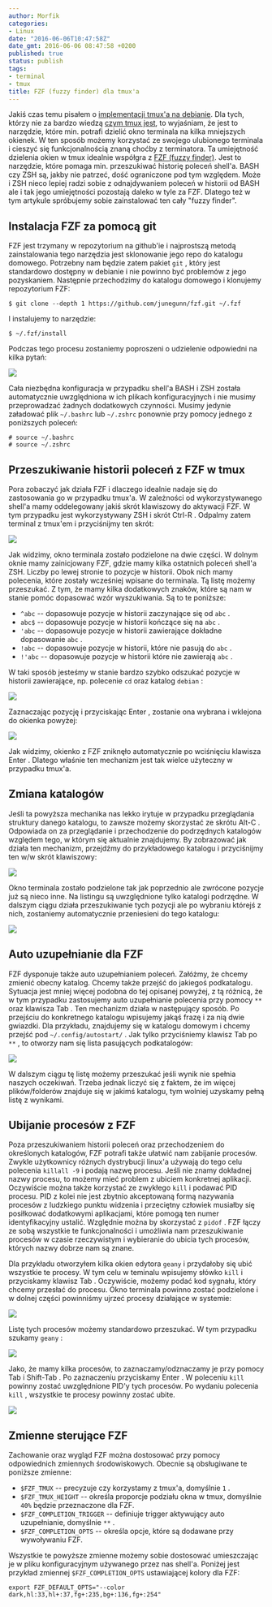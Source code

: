 ```yaml
---
author: Morfik
categories:
- Linux
date: "2016-06-06T10:47:58Z"
date_gmt: 2016-06-06 08:47:58 +0200
published: true
status: publish
tags:
- terminal
- tmux
title: FZF (fuzzy finder) dla tmux'a
---
```


Jakiś czas temu pisałem o [implementacji tmux'a na
debianie](/post/implementacja-multipleksera-tmux/). Dla tych, którzy nie za bardzo
wiedzą [czym tmux jest](https://tmux.github.io/), to wyjaśniam, że jest to narzędzie, które min.
potrafi dzielić okno terminala na kilka mniejszych okienek. W ten sposób możemy korzystać ze swojego
ulubionego terminala i cieszyć się funkcjonalnością znaną choćby z terminatora. Ta umiejętność
dzielenia okien w tmux idealnie współgra z [FZF (fuzzy finder)](https://github.com/junegunn/fzf).
Jest to narzędzie, które pomaga min. przeszukiwać historię poleceń shell'a. BASH czy ZSH są, jakby
nie patrzeć, dość ograniczone pod tym względem. Może i ZSH nieco lepiej radzi sobie z odnajdywaniem
poleceń w historii od BASH ale i tak jego umiejętności pozostają daleko w tyle za FZF. Dlatego też w
tym artykule spróbujemy sobie zainstalować ten cały "fuzzy finder".

<!--more-->
## Instalacja FZF za pomocą git

FZF jest trzymany w repozytorium na github'ie i najprostszą metodą zainstalowania tego narzędzia
jest sklonowanie jego repo do katalogu domowego. Potrzebny nam będzie zatem pakiet `git` , który
jest standardowo dostępny w debianie i nie powinno być problemów z jego pozyskaniem. Następnie
przechodzimy do katalogu domowego i klonujemy repozytorium FZF:

    $ git clone --depth 1 https://github.com/junegunn/fzf.git ~/.fzf

I instalujemy to narzędzie:

    $ ~/.fzf/install

Podczas tego procesu zostaniemy poproszeni o udzielenie odpowiedni na kilka pytań:

![](/img/2016/06/1.fzf-tmux-instalacja.png#huge)

Cała niezbędna konfiguracja w przypadku shell'a BASH i ZSH została automatycznie uwzględniona w ich
plikach konfiguracyjnych i nie musimy przeprowadzać żadnych dodatkowych czynności. Musimy jedynie
załadować plik `~/.bashrc` lub `~/.zshrc` ponownie przy pomocy jednego z poniższych poleceń:

    # source ~/.bashrc
    # source ~/.zshrc

## Przeszukiwanie historii poleceń z FZF w tmux

Pora zobaczyć jak działa FZF i dlaczego idealnie nadaje się do zastosowania go w przypadku tmux'a. W
zależności od wykorzystywanego shell'a mamy oddelegowany jakiś skrót klawiszowy do aktywacji FZF. W
tym przypadku jest wykorzystywany ZSH i skrót Ctrl-R . Odpalmy zatem terminal z tmux'em i
przyciśnijmy ten skrót:

![](/img/2016/06/2.fzf-tmux-przeszukiwanie-historia-shell-zsh.png#huge)

Jak widzimy, okno terminala zostało podzielone na dwie części. W dolnym oknie mamy zainicjowany FZF,
gdzie mamy kilka ostatnich poleceń shell'a ZSH. Liczby po lewej stronie to pozycje w historii. Obok
nich mamy polecenia, które zostały wcześniej wpisane do terminala. Tą listę możemy przeszukać. Z
tym, że mamy kilka dodatkowych znaków, które są nam w stanie pomóc dopasować wzór wyszukiwania. Są
to te poniższe:

  - `^abc` -- dopasowuje pozycje w historii zaczynające się od `abc` .
  - `abc$` -- dopasowuje pozycje w historii kończące się na `abc` .
  - `'abc` -- dopasowuje pozycje w historii zawierające dokładne dopasowanie `abc` .
  - `!abc` -- dopasowuje pozycje w historii, które nie pasują do `abc` .
  - `!'abc` -- dopasowuje pozycje w historii które nie zawierają `abc` .

W taki sposób jesteśmy w stanie bardzo szybko odszukać pozycje w historii zawierające, np. polecenie
`cd` oraz katalog `debian` :

![](/img/2016/06/3.fzf-tmux-przeszukiwanie-historia-shell-zsh.png#huge)

Zaznaczając pozycję i przyciskając Enter , zostanie ona wybrana i wklejona do okienka powyżej:

![](/img/2016/06/4.fzf-tmux-wybor-pozycja-historia.png#huge)

Jak widzimy, okienko z FZF zniknęło automatycznie po wciśnięciu klawisza Enter . Dlatego właśnie ten
mechanizm jest tak wielce użyteczny w przypadku tmux'a.

## Zmiana katalogów

Jeśli ta powyższa mechanika nas lekko irytuje w przypadku przeglądania struktury danego katalogu, to
zawsze możemy skorzystać ze skrótu Alt-C . Odpowiada on za przeglądanie i przechodzenie do
podrzędnych katalogów względem tego, w którym się aktualnie znajdujemy. By zobrazować jak działa
ten mechanizm, przejdźmy do przykładowego katalogu i przyciśnijmy ten w/w skrót klawiszowy:

![](/img/2016/06/5.fzf-tmux-cd-katalog.png#huge)

Okno terminala zostało podzielone tak jak poprzednio ale zwrócone pozycje już są nieco inne. Na
listingu są uwzględnione tylko katalogi podrzędne. W dalszym ciągu działa przeszukiwanie tych
pozycji ale po wybraniu którejś z nich, zostaniemy automatycznie przeniesieni do tego katalogu:

![](/img/2016/06/6.fzf-tmux-cd-przejscie-katalog.png#huge)

## Auto uzupełnianie dla FZF

FZF dysponuje także auto uzupełnianiem poleceń. Załóżmy, że chcemy zmienić obecny katalog. Chcemy
także przejść do jakiegoś podkatalogu. Sytuacja jest mniej więcej podobna do tej opisanej powyżej, z
tą różnicą, że w tym przypadku zastosujemy auto uzupełnianie polecenia przy pomocy `**` oraz
klawisza Tab . Ten mechanizm działa w następujący sposób. Po przejściu do konkretnego katalogu
wpisujemy jakąś frazę i za nią dwie gwiazdki. Dla przykładu, znajdujemy się w katalogu domowym i
chcemy przejść pod `~/.config/autostart/` . Jak tylko przyciśniemy klawisz Tab po `**` , to otworzy
nam się lista pasujących podkatalogów:

![](/img/2016/06/7.fzf-tmux-auto-uzupelnianie.png#huge)

W dalszym ciągu tę listę możemy przeszukać jeśli wynik nie spełnia naszych oczekiwań. Trzeba jednak
liczyć się z faktem, że im więcej plików/folderów znajduje się w jakimś katalogu, tym wolniej
uzyskamy pełną listę z wynikami.

## Ubijanie procesów z FZF

Poza przeszukiwaniem historii poleceń oraz przechodzeniem do określonych katalogów, FZF potrafi
także ułatwić nam zabijanie procesów. Zwykle użytkownicy różnych dystrybucji linux'a używają do
tego celu polecenia `killall -9` i podają nazwę procesu. Jeśli nie znamy dokładnej nazwy procesu, to
możemy mieć problem z ubiciem konkretnej aplikacji. Oczywiście można także korzystać ze zwykłego
`kill` i podawać PID procesu. PID z kolei nie jest zbytnio akceptowaną formą nazywania procesów z
ludzkiego punktu widzenia i przeciętny człowiek musiałby się posiłkować dodatkowymi aplikacjami,
które pomogą ten numer identyfikacyjny ustalić. Względnie można by skorzystać z `pidof` . FZF łączy
ze sobą wszystkie te funkcjonalności i umożliwia nam przeszukiwanie procesów w czasie rzeczywistym i
wybieranie do ubicia tych procesów, których nazwy dobrze nam są znane.

Dla przykładu otworzyłem kilka okien edytora `geany` i przydałoby się ubić wszystkie te procesy. W
tym celu w teminalu wpisujemy słówko `kill` i przyciskamy klawisz Tab . Oczywiście, możemy podać kod
sygnału, który chcemy przesłać do procesu. Okno terminala powinno zostać podzielone i w dolnej
części powinniśmy ujrzeć procesy działające w systemie:

![](/img/2016/06/8.fzf-tmux-kill-procesy.png#huge)

Listę tych procesów możemy standardowo przeszukać. W tym przypadku szukamy `geany` :

![](/img/2016/06/9.fzf-tmux-kill-procesy.png#huge)

Jako, że mamy kilka procesów, to zaznaczamy/odznaczamy je przy pomocy Tab i Shift-Tab . Po
zaznaczeniu przyciskamy Enter . W poleceniu `kill` powinny zostać uwzględnione PID'y tych procesów.
Po wydaniu polecenia `kill` , wszystkie te procesy powinny zostać ubite.

![](/img/2016/06/10.fzf-tmux-kill-procesy.png#huge)

## Zmienne sterujące FZF

Zachowanie oraz wygląd FZF można dostosować przy pomocy odpowiednich zmiennych środowiskowych.
Obecnie są obsługiwane te poniższe zmienne:

  - `$FZF_TMUX` -- precyzuje czy korzystamy z tmux'a, domyślnie `1` .
  - `$FZF_TMUX_HEIGHT` -- określa proporcje podziału okna w tmux, domyślnie `40%` będzie
    przeznaczone dla FZF.
  - `$FZF_COMPLETION_TRIGGER` -- definiuje trigger aktywujący auto uzupełnianie, domyślnie `**` .
  - `$FZF_COMPLETION_OPTS` -- określa opcje, które są dodawane przy wywoływaniu FZF.

Wszystkie te powyższe zmienne możemy sobie dostosować umieszczając je w pliku konfiguracyjnym
używanego przez nas shell'a. Poniżej jest przykład zmiennej `$FZF_COMPLETION_OPTS` ustawiającej
kolory dla FZF:

    export FZF_DEFAULT_OPTS="--color dark,hl:33,hl+:37,fg+:235,bg+:136,fg+:254"
